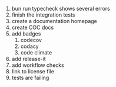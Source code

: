 1. bun run typecheck shows several errors
2. finish the integration tests
3. create a documentation homepage
4. create COC docs
5. add badges
   1. codecov
   2. codacy
   3. code climate
6. add release-it
7. add workflow checks
8. link to license file
9. tests are failing
